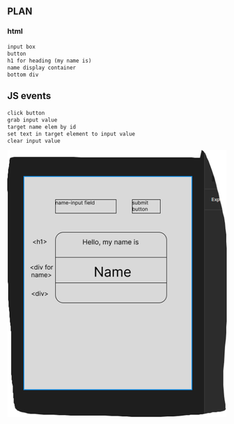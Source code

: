 ## PLAN

### html

    input box
    button
    h1 for heading (my name is)
    name display container
    bottom div

## JS events

    click button
    grab input value
    target name elem by id
    set text in target element to input value
    clear input value

![](assets\name-tag-wireframe.png)
